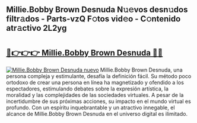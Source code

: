 ## Millie.Bobby Brown Desnuda N𝚞𝚎vos desn𝚞dos filtr𝚊dos - Parts-vzQ F𝚘tos vid𝚎o - C𝚘ntenido atr𝚊ctivo 2L2yg

# <h2><a href="http://mbblkz4.tromn.icu/?c=Millie.Bobby+Brown+Desnuda">🔗👉👉👉 Millie.Bobby Brown Desnuda 🔗🔗</a></h2>

[![Millie.Bobby Brown Desnuda nuevo](https://i.imgur.com/pEAQMta.gif)](http://mbblkz4.tromn.icu/?c=Millie.Bobby+Brown+Desnuda)
Millie.Bobby Brown Desnuda, una persona compleja y estimulante, desafía la definición fácil. Su método poco ortodoxo de crear una persona en línea ha magnetizado y ofendido a los espectadores, estimulando debates sobre la expresión artística, la moralidad y las complejidades de las sociedades virtuales. A pesar de la incertidumbre de sus próximas acciones, su impacto en el mundo virtual es profundo. Con un espíritu inquebrantable y un atractivo innegable, el alcance de Millie.Bobby Brown Desnuda en el universo digital es ilimitado.
